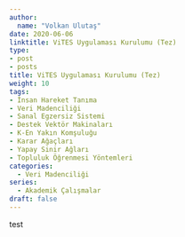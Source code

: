 ```yaml
---
author:
  name: "Volkan Ulutaş"
date: 2020-06-06
linktitle: ViTES Uygulaması Kurulumu (Tez)
type:
- post
- posts
title: ViTES Uygulaması Kurulumu (Tez)
weight: 10
tags:
- İnsan Hareket Tanıma
- Veri Madenciliği
- Sanal Egzersiz Sistemi
- Destek Vektör Makinaları
- K-En Yakın Komşuluğu
- Karar Ağaçları
- Yapay Sinir Ağları
- Topluluk Öğrenmesi Yöntemleri
categories: 
  - Veri Madenciliği
series:
  - Akademik Çalışmalar
draft: false
---
```


test

